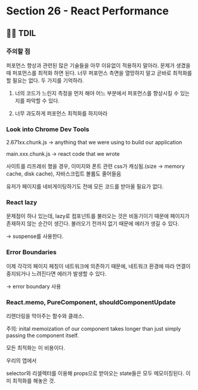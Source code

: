 # Section 26 - React Performance

## :raising_hand_man: TDIL

### 주의할 점

퍼포먼스 향상과 관련된 많은 기술들을 아무 이유없이 적용하지 말아라. 문제가 생겼을 때 퍼포먼스를 최적화 하면 된다. 너무 퍼포먼스 측면을 열망하지 말고 곧바로 최적화를 할 필요는 없다. 두 가지를 기억하라.

1. 너의 코드가 느린지 측정을 먼저 해야 어느 부분에서 퍼포먼스를 향상시킬 수 있는지를 파악할 수 있다.

2. 너무 과도하게 퍼포먼스 최적화를 하지마라

### Look into Chrome Dev Tools

2.671xx.chunk.js -> anything that we were using to build our application

main.xxx.chunk.js -> react code that we wrote

사이트를 리프레쉬 했을 경우, 이미지와 폰트 관련 css가 캐싱됨.(size -> memory cache, disk cache), 자바스크립트 볼륨도 줄어들음

유저가 페이지를 네비게이팅하기도 전에 모든 코드를 받아올 필요가 없다.

### React lazy

문제점이 하나 있는데, lazy로 컴포넌트를 불러오는 것은 비동기이기 때문에 페이지가 존재하지 않는 순간이 생긴다. 불러오기 전까지 없기 때문에 에러가 생길 수 있다.

-> suspense를 사용한다.

### Error Boundaries

이제 각각의 페이지 페칭이 네트워크에 의존하기 때문에, 네트워크 환경에 따라 연결이 중지되거나 느려진다면 에러가 발생할 수 있다.

-> error boundary 사용

### React.memo, PureComponent, shouldComponentUpdate

리렌더링을 막아주는 함수와 클래스.

주의: inital memoization of our component takes longer than just simply passing the component itself.

모든 최적화는 이 비용이다.

우리의 앱에서

selector와 리셀렉터를 이용해 props으로 받아오는 state들은 모두 메모이징된다. 이미 최적화를 해놓은 것.
